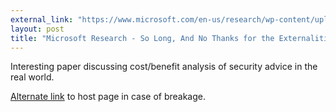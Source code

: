 ```yaml
---
external_link: "https://www.microsoft.com/en-us/research/wp-content/uploads/2016/02/SoLongAndNoThanks.pdf"
layout: post
title: "Microsoft Research - So Long, And No Thanks for the Externalities: The Rational Rejection of Security Advice by Users"
---
```


Interesting paper discussing cost/benefit analysis of security advice in the real world.

[Alternate link](https://www.microsoft.com/en-us/research/publication/so-long-and-no-thanks-for-the-externalities-the-rational-rejection-of-security-advice-by-users/) to host page in case of breakage.

